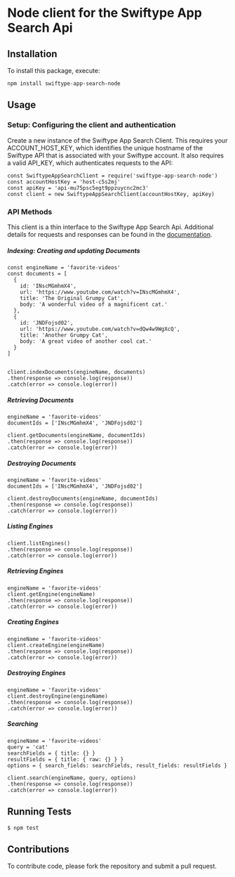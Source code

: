 # Node client for the Swiftype App Search Api

## Installation

To install this package, execute:

    npm install swiftype-app-search-node

## Usage

### Setup: Configuring the client and authentication

Create a new instance of the Swiftype App Search Client. This requires your ACCOUNT_HOST_KEY, which identifies the unique hostname of the Swiftype API that is associated with your Swiftype account. It also requires a valid API_KEY, which authenticates requests to the API:

    const SwiftypeAppSearchClient = require('swiftype-app-search-node')
    const accountHostKey = 'host-c5s2mj'
    const apiKey = 'api-mu75psc5egt9ppzuycnc2mc3'
    const client = new SwiftypeAppSearchClient(accountHostKey, apiKey)

### API Methods

This client is a thin interface to the Swiftype App Search Api. Additional details for requests and responses can be
found in the [documentation](https://swiftype.com/documentation/app-search).

##### Indexing: Creating and updating Documents

    const engineName = 'favorite-videos'
    const documents = [
      {
        id: 'INscMGmhmX4',
        url: 'https://www.youtube.com/watch?v=INscMGmhmX4',
        title: 'The Original Grumpy Cat',
        body: 'A wonderful video of a magnificent cat.'
      },
      {
        id: 'JNDFojsd02',
        url: 'https://www.youtube.com/watch?v=dQw4w9WgXcQ',
        title: 'Another Grumpy Cat',
        body: 'A great video of another cool cat.'
      }
    ]


    client.indexDocuments(engineName, documents)
    .then(response => console.log(response))
    .catch(error => console.log(error))

##### Retrieving Documents

    engineName = 'favorite-videos'
    documentIds = ['INscMGmhmX4', 'JNDFojsd02']

    client.getDocuments(engineName, documentIds)
    .then(response => console.log(response))
    .catch(error => console.log(error))

##### Destroying Documents

    engineName = 'favorite-videos'
    documentIds = ['INscMGmhmX4', 'JNDFojsd02']

    client.destroyDocuments(engineName, documentIds)
    .then(response => console.log(response))
    .catch(error => console.log(error))

##### Listing Engines

    client.listEngines()
    .then(response => console.log(response))
    .catch(error => console.log(error))

##### Retrieving Engines

    engineName = 'favorite-videos'
    client.getEngine(engineName)
    .then(response => console.log(response))
    .catch(error => console.log(error))

##### Creating Engines

    engineName = 'favorite-videos'
    client.createEngine(engineName)
    .then(response => console.log(response))
    .catch(error => console.log(error))

##### Destroying Engines

    engineName = 'favorite-videos'
    client.destroyEngine(engineName)
    .then(response => console.log(response))
    .catch(error => console.log(error))

##### Searching

    engineName = 'favorite-videos'
    query = 'cat'
    searchFields = { title: {} }
    resultFields = { title: { raw: {} } }
    options = { search_fields: searchFields, result_fields: resultFields }

    client.search(engineName, query, options)
    .then(response => console.log(response))
    .catch(error => console.log(error))


## Running Tests

    $ npm test

## Contributions

  To contribute code, please fork the repository and submit a pull request.
